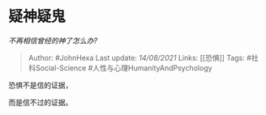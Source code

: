 # 疑神疑鬼
*不再相信曾经的神了怎么办?*

> Author: #JohnHexa 
Last update: *14/08/2021* 
Links: [[恐惧]] 
Tags: #社科Social-Science #人性与心理HumanityAndPsychology 
  

恐惧不是信的证据，

而是信不过的证据。